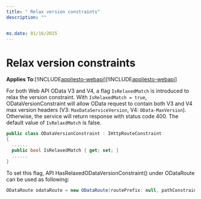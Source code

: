 ```yaml
---
title: " Relax version constraints"
description: ""


ms.date: 01/16/2015
---
```

# Relax version constraints
**Applies To**:[!INCLUDE[appliesto-webapi](../includes/appliesto-webapi-v7.md)][!INCLUDE[appliesto-webapi](../includes/appliesto-webapi-v6.md)]

For both Web API OData V3 and V4, a flag `IsRelaxedMatch` is introduced to relax the version constraint. With `IsRelaxedMatch = true`, ODataVersionConstraint will allow OData request to contain both V3 and V4 max version headers (V3: `MaxDataServiceVersion`, V4: `OData-MaxVersion`). Otherwise, the service will return response with status code 400. The default value of `IsRelaxdMatch` is false.

```C#
public class ODataVersionConstraint : IHttpRouteConstraint
{
  ......
  public bool IsRelaxedMatch { get; set; }
  ......
}
```

To set this flag, API HasRelaxedODataVersionConstraint() under ODataRoute can be used as following:

```C#
ODataRoute odataRoute = new ODataRoute(routePrefix: null, pathConstraint: null).HasRelaxedODataVersionConstraint();
```
